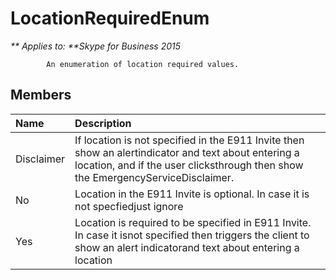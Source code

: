 
# LocationRequiredEnum


_** Applies to: **Skype for Business 2015_

            An enumeration of location required values.
            
## Members



|**Name**|**Description**|
|:-----|:-----|
|Disclaimer|If location is not specified in the E911 Invite then show an alertindicator and text about entering a location, and if the user clicksthrough then show the EmergencyServiceDisclaimer.|
|No|Location in the E911 Invite is optional. In case it is not specfiedjust ignore|
|Yes|Location is required to be specified in E911 Invite. In case it isnot specified then triggers the client to show an alert indicatorand text about entering a location|
